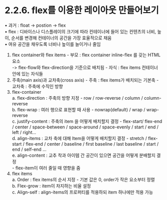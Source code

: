 # 2.2.6. flex를 이용한 레이아웃 만들어보기

• 과거 : float -> postion -> flex<br/>
• flex : 디바이스나 디스플레이의 크기에 따라 컨테이너에 들어 있는 컨텐츠의 너비, 높이, 순서를 변경해 컨테이너의 공간을 가장 효율적으로 채움<br/>
• 여유 공간을 채우도록 너비나 높이를 늘이거나 줄임<br/>

1. flex container와 flex items - 부모 : flex container inline-flex 를 갖는 HTML 요소<br/>
   -> flex-flow와 flex-direction을 기준으로 배치됨 - 자식 : flex items 컨테이너 안에 있는 자식들<br/>
2. 주축(main axis)과 교차축(cross axis) - 주축 : flex items가 배치되는 기본축 - 교차축 : 주축에 수직인 방향<br/>
3. flex-container<br/>
   a. flex-direction : 주축의 방향 지정 - row / row-reverse / column / column-reverse<br/>
   b. flex-wrap : 여러 행으로 표현할 때 사용 - nowrap(default) / wrap / wrap-reverse<br/>
   c. justify-content : 주축의 item 을 어떻게 배치할지 결정 - flex-start/ flex-end / center / space-between / space-around /
   space-evenly / start / end / left / right…<br/>
   d. align-items : 교차 축에 대해 Item을 어떻게 배치할지 결정 - stretch / flex-start / flex-end / center / baseline / first baseline / last baseline / start / end / self-end … <br/>
   e. align-content : 교추 착과 아이템 간 공간이 있으면 공간을 어떻게 분배할지 결정<br/> - flex-item이 여러 줄일 때 영향을 줌 <br/>
4. flex items<br/>
   a. Order : flex items의 순서 지정 - 기본 값은 0, order가 작은 요소부터 정렬<br/>
   b. Flex-grow : item이 차지하는 비율 설정<br/>
   c. Align-self : align-items의 프로퍼티를 적용하되 item 하나에만 적용 가능<br/>
